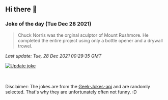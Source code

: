 ## Hi there 👋

### Joke of the day (Tue Dec 28 2021)
<!-- joke -->
>Chuck Norris was the orginal sculptor of Mount Rushmore. He completed the entire project using only a bottle opener and a drywall trowel.
<!-- /joke -->

*Last update: Tue, 28 Dec 2021 00:29:35 GMT*

[![Update joke](https://github.com/nclskfm/nclskfm/actions/workflows/joke.yml/badge.svg)](https://github.com/nclskfm/nclskfm/actions/workflows/joke.yml)

<br><br>
Disclaimer: The jokes are from the [Geek-Jokes-api](https://github.com/sameerkumar18/geek-joke-api) and are randomly selected. That's why they are unfortunately often not funny. :D
